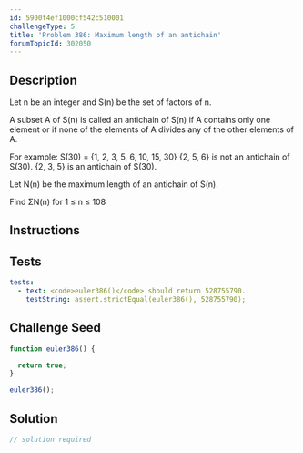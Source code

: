 ```yaml
---
id: 5900f4ef1000cf542c510001
challengeType: 5
title: 'Problem 386: Maximum length of an antichain'
forumTopicId: 302050
---
```


## Description

<section id='description'>

Let n be an integer and S(n) be the set of factors of n.

A subset A of S(n) is called an antichain of S(n) if A contains only one element or if none of the elements of A divides any of the other elements of A.

For example: S(30) = {1, 2, 3, 5, 6, 10, 15, 30} {2, 5, 6} is not an antichain of S(30). {2, 3, 5} is an antichain of S(30).

Let N(n) be the maximum length of an antichain of S(n).

Find ΣN(n) for 1 ≤ n ≤ 108

</section>

## Instructions

<section id='instructions'>

</section>

## Tests

<section id='tests'>

```yml
tests:
  - text: <code>euler386()</code> should return 528755790.
    testString: assert.strictEqual(euler386(), 528755790);

```

</section>

## Challenge Seed

<section id='challengeSeed'>

<div id='js-seed'>

```js
function euler386() {

  return true;
}

euler386();
```

</div>

</section>

## Solution

<section id='solution'>

```js
// solution required
```

</section>
